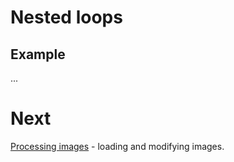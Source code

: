 # Nested loops

## Example

...

# Next

[Processing images](10-imageProcessing.md) - loading and modifying images.
